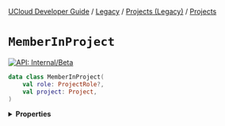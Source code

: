 [UCloud Developer Guide](/docs/developer-guide/README.md) / [Legacy](/docs/developer-guide/legacy/README.md) / [Projects (Legacy)](/docs/developer-guide/legacy/projects-legacy/README.md) / [Projects](/docs/developer-guide/legacy/projects-legacy/projects.md)

# `MemberInProject`


[![API: Internal/Beta](https://img.shields.io/static/v1?label=API&message=Internal/Beta&color=red&style=flat-square)](/docs/developer-guide/core/api-conventions.md)



```kotlin
data class MemberInProject(
    val role: ProjectRole?,
    val project: Project,
)
```

<details>
<summary>
<b>Properties</b>
</summary>

<details>
<summary>
<code>role</code>: <code><code><a href='#projectrole'>ProjectRole</a>?</code></code>
</summary>





</details>

<details>
<summary>
<code>project</code>: <code><code><a href='#project'>Project</a></code></code>
</summary>





</details>



</details>


